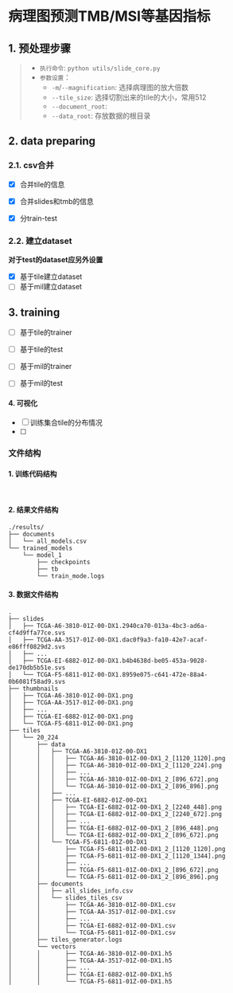 # 病理图预测TMB/MSI等基因指标

## 1. 预处理步骤

>  * `执行命令`: ```python utils/slide_core.py```
>  * `参数设置`：
>       * `-m`/`--magnification`: 选择病理图的放大倍数
>       * `--tile_size`: 选择切割出来的tile的大小，常用512
>       * `--document_root`: 
>       * `--data_root`: 存放数据的根目录

  

## 2. data preparing

### 2.1. csv合并

- [x] 合并tile的信息
- [x] 合并slides和tmb的信息
- [x] 分train-test


### 2.2. 建立dataset
 **对于test的dataset应另外设置**
- [x] 基于tile建立dataset
- [ ] 基于mil建立dataset

## 3. training

- [ ] 基于tile的trainer
- [ ] 基于tile的test
  
- [ ] 基于mil的trainer
- [ ] 基于mil的test

#### 4. 可视化
- [ ] 训练集合tile的分布情况
- [ ] 

### 文件结构

#### 1. 训练代码结构

```
    
```

#### 2. 结果文件结构

```
./results/
├── documents
│   └── all_models.csv
└── trained_models
    └── model_1
        ├── checkpoints
        ├── tb
        └── train_mode.logs
```

#### 3. 数据文件结构

```
.
├── slides
│   ├── TCGA-A6-3810-01Z-00-DX1.2940ca70-013a-4bc3-ad6a-cf4d9ffa77ce.svs
│   ├── TCGA-AA-3517-01Z-00-DX1.dac0f9a3-fa10-42e7-acaf-e86fff0829d2.svs
│   ├── ...
│   ├── TCGA-EI-6882-01Z-00-DX1.b4b4638d-be05-453a-9028-de170db5b51e.svs
│   └── TCGA-F5-6811-01Z-00-DX1.8959e075-c641-472e-88a4-0b6081f58ad9.svs
├── thumbnails
│   ├── TCGA-A6-3810-01Z-00-DX1.png
│   ├── TCGA-AA-3517-01Z-00-DX1.png
│   ├── ...
│   ├── TCGA-EI-6882-01Z-00-DX1.png
│   └── TCGA-F5-6811-01Z-00-DX1.png
├── tiles
│   └── 20_224
│       ├── data
│       │   ├── TCGA-A6-3810-01Z-00-DX1
│       │   │   ├── TCGA-A6-3810-01Z-00-DX1_2_[1120_1120].png
│       │   │   ├── TCGA-A6-3810-01Z-00-DX1_2_[1120_224].png
│       │   │   ├── ...
│       │   │   ├── TCGA-A6-3810-01Z-00-DX1_2_[896_672].png
│       │   │   └── TCGA-A6-3810-01Z-00-DX1_2_[896_896].png
│       │   ├── ...
│       │   ├── TCGA-EI-6882-01Z-00-DX1
│       │   │   ├── TCGA-EI-6882-01Z-00-DX1_2_[2240_448].png
│       │   │   ├── TCGA-EI-6882-01Z-00-DX1_2_[2240_672].png
│       │   │   ├── ...
│       │   │   ├── TCGA-EI-6882-01Z-00-DX1_2_[896_448].png
│       │   │   └── TCGA-EI-6882-01Z-00-DX1_2_[896_672].png
│       │   └── TCGA-F5-6811-01Z-00-DX1
│       │       ├── TCGA-F5-6811-01Z-00-DX1_2_[1120_1120].png
│       │       ├── TCGA-F5-6811-01Z-00-DX1_2_[1120_1344].png
│       │       ├── ...
│       │       ├── TCGA-F5-6811-01Z-00-DX1_2_[896_672].png
│       │       └── TCGA-F5-6811-01Z-00-DX1_2_[896_896].png
│       ├── documents
│       │   ├── all_slides_info.csv
│       │   └── slides_tiles_csv
│       │       ├── TCGA-A6-3810-01Z-00-DX1.csv
│       │       ├── TCGA-AA-3517-01Z-00-DX1.csv
│       │       ├── ...
│       │       ├── TCGA-EI-6882-01Z-00-DX1.csv
│       │       └── TCGA-F5-6811-01Z-00-DX1.csv
│       ├── tiles_generator.logs
│       └── vectors
│       │       ├── TCGA-A6-3810-01Z-00-DX1.h5
│       │       ├── TCGA-AA-3517-01Z-00-DX1.h5
│       │       ├── ...
│       │       ├── TCGA-EI-6882-01Z-00-DX1.h5
│       │       └── TCGA-F5-6811-01Z-00-DX1.h5
```


>       